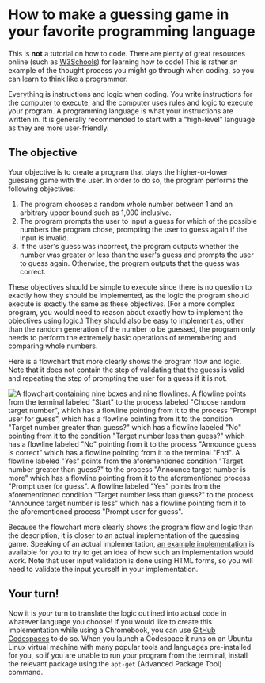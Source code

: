 How to make a guessing game in your favorite programming language
===

This is **not** a tutorial on how to code. There are plenty of great resources online (such as [W3Schools](https://www.w3schools.com)) for learning how to code! This is rather an example of the thought process you might go through when coding, so you can learn to think like a programmer.

Everything is instructions and logic when coding. You write instructions for the computer to execute, and the computer uses rules and logic to execute your program. A programming language is what your instructions are written in. It is generally recommended to start with a "high-level" language as they are more user-friendly.

## The objective

Your objective is to create a program that plays the higher-or-lower guessing game with the user. In order to do so, the program performs the following objectives:

1. The program chooses a random whole number between 1 and an arbitrary upper bound such as 1,000 inclusive.
2. The program prompts the user to input a guess for which of the possible numbers the program chose, prompting the user to guess again if the input is invalid.
3. If the user's guess was incorrect, the program outputs whether the number was greater or less than the user's guess and prompts the user to guess again. Otherwise, the program outputs that the guess was correct.

These objectives should be simple to execute since there is no question to exactly how they should be implemented, as the logic the program should execute is exactly the same as these objectives. (For a more complex program, you would need to reason about exactly how to implement the objectives using logic.) They should also be easy to implement as, other than the random generation of the number to be guessed, the program only needs to perform the extremely basic operations of remembering and comparing whole numbers.

Here is a flowchart that more clearly shows the program flow and logic. Note that it does not contain the step of validating that the guess is valid and repeating the step of prompting the user for a guess if it is not.

![A flowchart containing nine boxes and nine flowlines. A flowline points from the terminal labeled "Start" to the process labeled "Choose random target number", which has a flowline pointing from it to the process "Prompt user for guess", which has a flowline pointing from it to the condition "Target number greater than guess?" which has a flowline labeled "No" pointing from it to the condition "Target number less than guess?" which has a flowline labeled "No" pointing from it to the process "Announce guess is correct" which has a flowline pointing from it to the terminal "End". A flowline labeled "Yes" points from the aforementioned condition "Target number greater than guess?" to the process "Announce target number is more" which has a flowline pointing from it to the aforementioned process "Prompt user for guess". A flowline labeled "Yes" points from the aforementioned condition "Target number less than guess?" to the process "Announce target number is less" which has a flowline pointing from it to the aforementioned process "Prompt user for guess".](https://github.com/user-attachments/assets/a344ca49-bbde-48cb-9461-0d6d1e4f39e6)

Because the flowchart more clearly shows the program flow and logic than the description, it is closer to an actual implementation of the guessing game. Speaking of an actual implementation, [an example implementation](https://samocodingclub.github.io/guessing-game-example) is available for you to try to get an idea of how such an implementation would work. Note that user input validation is done using HTML forms, so you will need to validate the input yourself in your implementation.

## Your turn!

Now it is *your* turn to translate the logic outlined into actual code in whatever language you choose! If you would like to create this implementation while using a Chromebook, you can use [GitHub Codespaces](https://github.com/codespaces) to do so. When you launch a Codespace it runs on an Ubuntu Linux virtual machine with many popular tools and languages pre-installed for you, so if you are unable to run your program from the terminal, install the relevant package using the `apt-get` (Advanced Package Tool) command.
